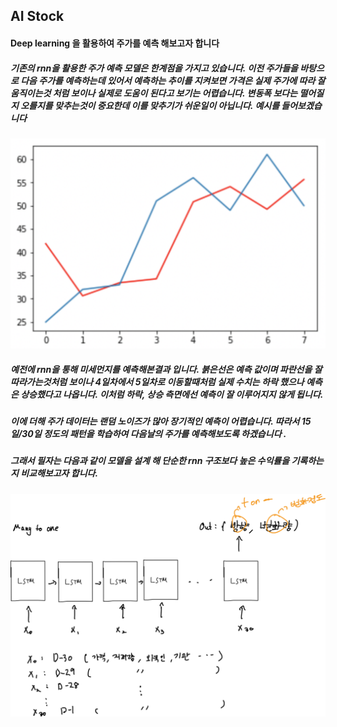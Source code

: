 ## AI Stock

#### Deep learning 을 활용하여 주가를 예측 해보고자 합니다

##### 기존의 rnn을 활용한 주가 예측 모델은 한계점을 가지고 있습니다. 이전 주가들을 바탕으로 다음 주가를 예측하는데 있어서 예측하는 추이를 지켜보면 가격은 실제 주가에 따라 잘 움직이는것 처럼 보이나 실제로 도움이 된다고 보기는 어렵습니다. 변동폭 보다는 떨어질지 오를지를 맞추는것이 중요한데 이를 맞추기가 쉬운일이 아닙니다. 예시를 들어보겠습니다

![pm10](/images/pm10.png)



##### 예전에 rnn을 통해 미세먼지를 예측해본결과 입니다. 붉은선은 예측 값이며 파란선을 잘따라가는것처럼 보이나 4일차에서 5일차로 이동할때처럼 실제 수치는 하락 했으나 예측은 상승했다고 나옵니다. 이처럼 하락, 상승 측면에선 예측이 잘 이루어지지 않게 됩니다.



##### 이에 더해 주가 데이터는 랜덤 노이즈가 많아 장기적인 예측이 어렵습니다. 따라서 15일/30일 정도의 패턴을 학습하여 다음날의 주가를 예측해보도록 하겠습니다 .



##### 그래서 필자는 다음과 같이 모델을 설계 해 단순한 rnn 구조보다 높은 수익률을 기록하는지 비교해보고자 합니다.

![model](/images/model.png)

